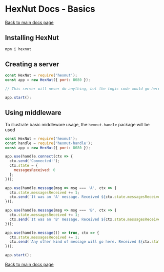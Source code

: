 # HexNut Docs - Basics

<a href="index.md">Back to main docs page</a>

## Installing HexNut

```bash
npm i hexnut
```

## Creating a server

```javascript
const HexNut = require('hexnut');
const app = new HexNut({ port: 8080 });

// This server will never do anything, but the logic code would go here

app.start();
```

## Using middleware

To illustrate basic middleware usage, the `hexnut-handle` package will be used

```javascript
const HexNut = require('hexnut');
const handle = require('hexnut-handle');
const app = new HexNut({ port: 8080 });

app.use(handle.connect(ctx => {
  ctx.send('Connected!');
  ctx.state = {
    messagesReceived: 0
  };
}));

app.use(handle.message(msg => msg === 'A', ctx => {
  ctx.state.messagesReceived += 1;
  ctx.send(`It was an 'A' message. Received ${ctx.state.messagesReceived} messages.`);
}));

app.use(handle.message(msg => msg === 'B', ctx => {
  ctx.state.messagesReceived += 1;
  ctx.send(`It was an 'B' message. Received ${ctx.state.messagesReceived} messages.`);
}));

app.use(handle.message(() => true, ctx => {
  ctx.state.messagesReceived += 1;
  ctx.send(`Any other kind of message will go here. Received ${ctx.state.messagesReceived} messages.`);
}));

app.start();
```

<a href="index.md">Back to main docs page</a>